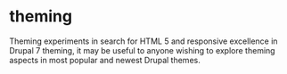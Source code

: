# theming
Theming experiments in search for HTML 5 and responsive excellence in Drupal 7 theming, it may be useful to anyone wishing to explore theming aspects in most popular and newest Drupal themes.
